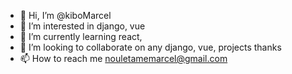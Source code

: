 - 👋 Hi, I’m @kiboMarcel
- 👀 I’m interested in django, vue
- 🌱 I’m currently learning react,
- 💞️ I’m looking to collaborate on any django, vue, projects thanks
- 📫 How to reach me nouletamemarcel@gmail.com

